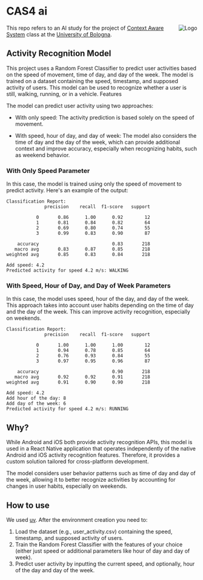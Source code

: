# CAS4 ai

<img src="https://avatars.githubusercontent.com/u/175958109?s=100&v=4" alt="Logo" align="right"/>

This repo refers to an AI study for the project of
[Context Aware System](https://www.unibo.it/en/study/phd-professional-masters-specialisation-schools-and-other-programmes/course-unit-catalogue/course-unit/2023/479036)
class at the [University of Bologna](https://unibo.it).

## Activity Recognition Model

This project uses a Random Forest Classifier to predict user activities based on the speed of movement, time of day, and day of the week. The model is trained on a dataset containing the speed, timestamp, and supposed activity of users. This model can be used to recognize whether a user is still, walking, running, or in a vehicle.
Features

The model can predict user activity using two approaches:

* With only speed: The activity prediction is based solely on the speed of movement.

* With speed, hour of day, and day of week: The model also considers the time of day and the day of the week, which can provide additional context and improve accuracy, especially when recognizing habits, such as weekend behavior.

### With Only Speed Parameter

In this case, the model is trained using only the speed of movement to predict activity. Here's an example of the output:

```
Classification Report:
              precision    recall  f1-score   support

           0       0.86      1.00      0.92        12
           1       0.81      0.84      0.82        64
           2       0.69      0.80      0.74        55
           3       0.99      0.83      0.90        87

    accuracy                           0.83       218
   macro avg       0.83      0.87      0.85       218
weighted avg       0.85      0.83      0.84       218

Add speed: 4.2
Predicted activity for speed 4.2 m/s: WALKING
```

### With Speed, Hour of Day, and Day of Week Parameters

In this case, the model uses speed, hour of the day, and day of the week. This approach takes into account user habits depending on the time of day and the day of the week. This can improve activity recognition, especially on weekends.

```
Classification Report:
              precision    recall  f1-score   support

           0       1.00      1.00      1.00        12
           1       0.94      0.78      0.85        64
           2       0.76      0.93      0.84        55
           3       0.97      0.95      0.96        87

    accuracy                           0.90       218
   macro avg       0.92      0.92      0.91       218
weighted avg       0.91      0.90      0.90       218

Add speed: 4.2
Add hour of the day: 8
Add day of the week: 6
Predicted activity for speed 4.2 m/s: RUNNING
```

## Why?

While Android and iOS both provide activity recognition APIs, this model is used in a React Native application that operates independently of the native Android and iOS activity recognition features. Therefore, it provides a custom solution tailored for cross-platform development.

The model considers user behavior patterns such as time of day and day of the week, allowing it to better recognize activities by accounting for changes in user habits, especially on weekends.

## How to use

We used [uv](https://astral.sh/uv). After the environment creation you need to:

1. Load the dataset (e.g., user_activity.csv) containing the speed, timestamp, and supposed activity of users.
2. Train the Random Forest Classifier with the features of your choice (either just speed or additional parameters like hour of day and day of week).
3. Predict user activity by inputting the current speed, and optionally, hour of the day and day of the week.
